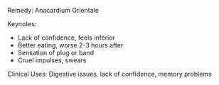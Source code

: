 Remedy: Anacardium Orientale

Keynotes:
- Lack of confidence, feels inferior
- Better eating, worse 2-3 hours after
- Sensation of plug or band
- Cruel impulses, swears

Clinical Uses: Digestive issues, lack of confidence, memory problems